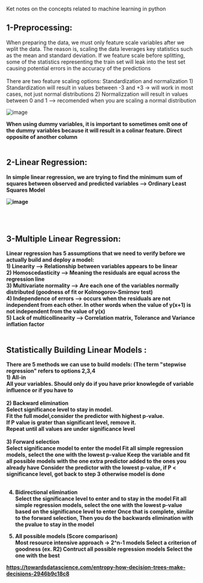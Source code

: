 Ket notes on the concepts related to machine learning in python



<h2>1-Preprocessing:</h2>
When preparing the data, we must only feature scale variables after we wplit the data. The reason is, scaling the data leverages key statistics such as the mean and standard deviation. If we feature scale before splitting, some of the statistics representing the train set will leak into the test set causing potential errors in the accuracy of the predictions
<br>
<br>
There are two feature scaling options: Standardization and normalization
1) Standardization will result in values between -3 and +3 -> will work in most cases, not just normal distributions
2) Normalizzation will result in values between 0 and 1 --> recomended when you are scaling a normal distribution

![image](https://user-images.githubusercontent.com/58488172/148275297-31ba02e7-79b4-4780-ac2f-f4965ca1ea85.png)

<b>
When using dummy variables, it is important to sometimes omit one of the dummy variables because it will result in a colinar feature. Direct  opposite of another column

<br>
<br>
<h2>2-Linear Regression:</h2>
In simple linear regression, we are trying to find the minimum sum of squares between observed and predicted variables --> Ordinary Least Squares Model

![image](https://user-images.githubusercontent.com/58488172/148277600-c8df0654-340a-4160-8bba-d9cf15388c13.png)


<br>
<br>
<h2>3-Multiple Linear Regression:</h2>
Linear regression has 5 assumptions that we need to verify before we actually build and deploy a model:<br>
1) Linearity --> Relationship between variables appears to be linear<br>
2) Homoscedasticity --> Meaning the residuals are equal across the regression line<br>
3) Multivariate normality --> Are each one of the variables normally distributed (goodness of fit or Kolmogorov-Smirnov test)<br>
4) Independence of errors --> occurs when the residuals are not independent from each other.  In other words when the value of y(x+1) is not independent from the value of y(x) <br>
5) Lack of multicollinearity --> Correlation matrix, Tolerance and Variance inflation factor

<br>
<br>
<h2>Statistically Building Linear Models :</h2>
There are 5 methods we can use to build models: (The term "stepwise regression" refers to options 2,3,4<br>
1) All-in <br>
   All your variables. Should only do if you have prior knowlegde of variable influence or if you have to<br><br>
2) Backward elimination <br>
   Select significance level to stay in model. <br>
   Fit the full model,consider the predictor with highest p-value. <br>
   If P value is grater than significant level, remove it. <br>
   Repeat until all values are under significance level <br><br>
3) Forward selection <br> 
   Select significance model to enter the model
   Fit all simple regression models, select the one with the lowest p-value
   Keep the variable and fit all possible models with the one extra predictor added to the ones you already have
   Consider the predictor with the lowest p-value, if P < significance level, got back to step 3 otherwise model is done<br><br>
                                                                     
4) Bidirectional elimination <br>
  Select the significance level to enter and to stay in the model
  Fit all simple regression models, select the one with the lowest p-value based on the significance level to enter
  Once that is complete, similar to the forward selection, Then you do the backwards elimination with the pvalue to stay in the model
  
  
  
5) All possible models (Score comparison) <br>
  Most resource intensive approach -> 2^n-1 models
  Select a criterion of goodness (ex. R2)
  Contruct all possible regression models
  Select the one with the best 
  
  

https://towardsdatascience.com/entropy-how-decision-trees-make-decisions-2946b9c18c8
 

